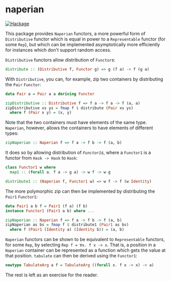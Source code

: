 # naperian

[![Hackage](https://img.shields.io/hackage/v/naperian.svg)](https://hackage.haskell.org/package/naperian)

This package provides `Naperian` functors, a more powerful form of
`Distributive` functor which is equal in power to a `Representable` functor (for
some `Rep`), but which can be implemented asymptotically more efficiently for
instances which don't support random access.

`Distributive` functors allow distribution of `Functor`s:

```haskell
distribute :: (Distributive f, Functor g) => g (f a) -> f (g a)
```

With `Distributive`, you can, for example, zip two containers by distributing
the `Pair` `Functor`:

```haskell
data Pair a = Pair a a deriving Functor

zipDistributive :: Distributive f => f a -> f a -> f (a, a)
zipDistributive xs ys = fmap f $ distribute (Pair xs ys)
  where f (Pair x y) = (x, y)
```

Note that the two containers must have elements of the same type. `Naperian`,
however, allows the containers to have elements of different types:

```haskell
zipNaperian :: Naperian f => f a -> f b -> f (a, b)
```

It does so by allowing distribution of *`Functor1`s*, where a `Functor1` is a
functor from `Hask -> Hask` to `Hask`:

```haskell
class Functor1 w where
  map1 :: (forall a. f a -> g a) -> w f -> w g

distribute1 :: (Naperian f, Functor1 w) => w f -> f (w Identity)
```

The more polymorphic zip can then be implemented by distributing the `Pair1` `Functor1`:

```haskell
data Pair1 a b f = Pair1 (f a) (f b)
instance Functor1 (Pair1 a b) where ...

zipNaperian :: Naperian f => f a -> f b -> f (a, b)
zipNaperian as bs = fmap f $ distribute1 (Pair1 as bs)
  where f (Pair1 (Identity a) (Identity b)) = (a, b)
```

`Naperian` functors can be shown to be equivalent to `Representable` functors,
for some `Rep`, by selecting `Rep f = ∀x. f x -> x`. That is, a position in a
`Naperian` container can be represented as a function which gets the value at
that position. `tabulate` can then be derived using the `Functor1`:

```haskell
newtype TabulateArg a f = TabulateArg ((forall x. f x -> x) -> a)
```

The rest is left as an exercise for the reader.

